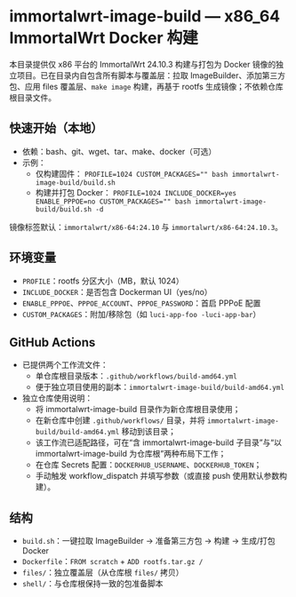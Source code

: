 # immortalwrt-image-build — x86_64 ImmortalWrt Docker 构建

本目录提供仅 x86 平台的 ImmortalWrt 24.10.3 构建与打包为 Docker 镜像的独立项目。已在目录内自包含所有脚本与覆盖层：拉取 ImageBuilder、添加第三方包、应用 files 覆盖层、`make image` 构建，再基于 rootfs 生成镜像；不依赖仓库根目录文件。

## 快速开始（本地）
- 依赖：bash、git、wget、tar、make、docker（可选）
- 示例：
  - 仅构建固件：
    `PROFILE=1024 CUSTOM_PACKAGES="" bash immortalwrt-image-build/build.sh`
  - 构建并打包 Docker：
    `PROFILE=1024 INCLUDE_DOCKER=yes ENABLE_PPPOE=no CUSTOM_PACKAGES="" bash immortalwrt-image-build/build.sh -d`

镜像标签默认：`immortalwrt/x86-64:24.10` 与 `immortalwrt/x86-64:24.10.3`。

## 环境变量
- `PROFILE`：rootfs 分区大小（MB，默认 1024）
- `INCLUDE_DOCKER`：是否包含 Dockerman UI（yes/no）
- `ENABLE_PPPOE`、`PPPOE_ACCOUNT`、`PPPOE_PASSWORD`：首启 PPPoE 配置
- `CUSTOM_PACKAGES`：附加/移除包（如 `luci-app-foo -luci-app-bar`）

## GitHub Actions
- 已提供两个工作流文件：
  - 单仓库根目录版本：`.github/workflows/build-amd64.yml`
  - 便于独立项目使用的副本：`immortalwrt-image-build/build-amd64.yml`
- 独立仓库使用说明：
  - 将 immortalwrt-image-build 目录作为新仓库根目录使用；
  - 在新仓库中创建 `.github/workflows/` 目录，并将 `immortalwrt-image-build/build-amd64.yml` 移动到该目录；
  - 该工作流已适配路径，可在“含 immortalwrt-image-build 子目录”与“以 immortalwrt-image-build 为仓库根”两种布局下工作；
  - 在仓库 Secrets 配置：`DOCKERHUB_USERNAME`、`DOCKERHUB_TOKEN`；
  - 手动触发 workflow_dispatch 并填写参数（或直接 push 使用默认参数构建）。

## 结构
- `build.sh`：一键拉取 ImageBuilder → 准备第三方包 → 构建 → 生成/打包 Docker
- `Dockerfile`：`FROM scratch` + `ADD rootfs.tar.gz /`
- `files/`：独立覆盖层（从仓库根 `files/` 拷贝）
- `shell/`：与仓库根保持一致的包准备脚本
